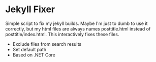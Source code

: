 # Jekyll Fixer

Simple script to fix my jekyll builds. Maybe I'm just to dumb to use it correctly, but my html files are always names posttitle.html instead of posttitle/index.html. This interactively fixes these files.

* Exclude files from search results
* Set default path
* Based on .NET Core

